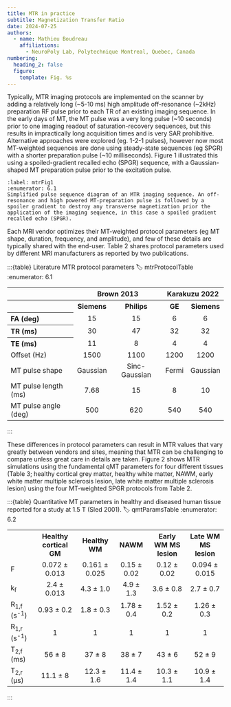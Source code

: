 ```yaml
---
title: MTR in practice
subtitle: Magnetization Transfer Ratio
date: 2024-07-25
authors:
  - name: Mathieu Boudreau
    affiliations:
      - NeuroPoly Lab, Polytechnique Montreal, Quebec, Canada
numbering:
  heading_2: false
  figure:
    template: Fig. %s
---
```


Typically, MTR imaging protocols are implemented on the scanner by adding a relatively long (~5-10 ms) high amplitude off-resonance (~2kHz) preparation RF pulse prior to each TR of an existing imaging sequence. In the early days of MT, the MT pulse was a very long pulse (~10 seconds) prior to one imaging readout of saturation-recovery sequences, but this results in impractically long acquisition times and is very SAR prohibitive. Alternative approaches were explored (eg. 1-2-1 pulses), however now most MT-weighted sequences are done using steady-state sequences (eg SPGR) with a shorter preparation pulse (~10 milliseconds). Figure 1 illustrated this using a spoiled-gradient recalled echo (SPGR) sequence, with a Gaussian-shaped MT preparation pulse prior to the excitation pulse.

```{figure} img/sequence.png
:label: mtrFig1
:enumerator: 6.1  
Simplified pulse sequence diagram of an MTR imaging sequence. An off-resonance and high powered MT-preparation pulse is followed by a spoiler gradient to destroy any transverse magnetization prior the application of the imaging sequence, in this case a spoiled gradient recalled echo (SPGR).
```

Each MRI vendor optimizes their MT-weighted protocol parameters (eg MT shape, duration, frequency, and amplitude), and few of these details are typically shared with the end-user. Table 2 shares protocol parameters used by different MRI manufacturers as reported by two publications.

:::{table} Literature MTR protocol parameters
:label: mtrProtocolTable
:enumerator: 6.1  

<table>
   <tr>
      <th colspan="1" align="center"></th>
      <th colspan="2" align="center">Brown 2013</th>
      <th colspan="2" align="center">Karakuzu 2022</th>
   </tr>
   <tr>
      <th colspan="1" align="center"></th>
      <th colspan="1" align="center">Siemens</th>
      <th colspan="1" align="center">Philips</th>
      <th colspan="1" align="center">GE</th>
      <th colspan="1" align="center">Siemens</th>
   </tr>
   <tr>
      <th colspan="1" align="left"><bold>FA (deg)</bold></td>
      <td colspan="1" align="center">15</td>
      <td colspan="1" align="center">15</td>
      <td colspan="1" align="center">6</td>
      <td colspan="1" align="center">6</td>
   </tr>
   <tr>
      <th colspan="1" align="left"><bold>TR (ms)</bold></td>
      <td colspan="1" align="center">30</td>
      <td colspan="1" align="center">47</td>
      <td colspan="1" align="center">32</td>
      <td colspan="1" align="center">32</td>
   </tr>
   <tr>
      <th th colspan="1" align="left"><bold>TE (ms)</bold></td>
      <td colspan="1" align="center">11</td>
      <td colspan="1" align="center">8</td>
      <td colspan="1" align="center">4</td>
      <td colspan="1" align="center">4</td>
   </tr>
   <tr>
      <td th colspan="1" align="left"><bold>Offset (Hz)</bold></td>
      <td th colspan="1" align="center">1500</td>
      <td th colspan="1" align="center">1100</td>
      <td th colspan="1" align="center">1200</td>
      <td th colspan="1" align="center">1200</td>
   </tr>
   <tr>
      <td th colspan="1" align="left"><bold>MT pulse shape</bold></td>
      <td th colspan="1" align="center">Gaussian</td>
      <td th colspan="1" align="center">Sinc-Gaussian</td>
      <td th colspan="1" align="center">Fermi</td>
      <td th colspan="1" align="center">Gaussian</td>
   </tr>
   <tr>
      <td th colspan="1" align="left"><bold>MT pulse length (ms)</bold></td>
      <td th colspan="1" align="center">7.68</td>
      <td th colspan="1" align="center">15</td>
      <td th colspan="1" align="center">8</td>
      <td th colspan="1" align="center">10</td>
   </tr>
   <tr>
      <td th colspan="1" align="left"><bold>MT pulse angle (deg)</bold></td>
      <td th colspan="1" align="center">500</td>
      <td th colspan="1" align="center">620</td>
      <td th colspan="1" align="center">540</td>
      <td th colspan="1" align="center">540</td>
   </tr>
</table>
:::

These differences in protocol parameters can result in MTR values that vary greatly between vendors and sites, meaning that MTR can be challenging to compare unless great care in details are taken. Figure 2 shows MTR simulations using the fundamental qMT parameters for four different tissues (Table 3; healthy cortical grey matter, healthy white matter, NAWM, early white matter multiple sclerosis lesion, late white matter multiple sclerosis lesion) using the four MT-weighted SPGR protocols from Table 2.



:::{table} Quantitative MT parameters in healthy and diseased human tissue reported for a study at 1.5 T (Sled 2001).
:label: qmtParamsTable
:enumerator: 6.2  
<table>
   <tr>
      <th colspan="1" align="center"></th>
      <th colspan="1" align="center">Healthy cortical GM</th>
      <th colspan="1" align="center">Healthy WM</th>
      <th colspan="1" align="center">NAWM</th>
      <th colspan="1" align="center">Early WM MS lesion</th>
      <th colspan="1" align="center">Late WM MS lesion</th>
   </tr>
   <tr>
      <td th colspan="1" align="left"><bold>F</bold></td>
      <td th colspan="1" align="center">0.072 ± 0.013</td>
      <td th colspan="1" align="center">0.161 ± 0.025</td>
      <td th colspan="1" align="center">0.15  ± 0.02</td>
      <td th colspan="1" align="center">0.12 ± 0.02</td>
      <td th colspan="1" align="center">0.094 ± 0.015</td>
   </tr>
   <tr>
      <td th colspan="1" align="left"><bold>k<sub>f</sub></bold></td>
      <td th colspan="1" align="center">2.4 ± 0.013</td>
      <td th colspan="1" align="center">4.3 ± 1.0</td>
      <td th colspan="1" align="center">4.9 ± 1.3</td>
      <td th colspan="1" align="center">3.6 ± 0.8</td>
      <td th colspan="1" align="center">2.7 ± 0.7</td>
   </tr>
   <tr>
      <td th colspan="1" align="left"><bold>R<sub>1,f</sub> (s<sup>-1</sup>)</bold></td>
      <td th colspan="1" align="center">0.93 ± 0.2</td>
      <td th colspan="1" align="center">1.8 ± 0.3</td>
      <td th colspan="1" align="center">1.78 ± 0.4</td>
      <td th colspan="1" align="center">1.52 ± 0.2</td>
      <td th colspan="1" align="center">1.26 ± 0.3</td>
   </tr>
   <tr>
      <td th colspan="1" align="left"><bold>R<sub>1,r</sub> (s<sup>-1</sup>)</bold></td>
      <td th colspan="1" align="center">1</td>
      <td th colspan="1" align="center">1</td>
      <td th colspan="1" align="center">1</td>
      <td th colspan="1" align="center">1</td>
      <td th colspan="1" align="center">1</td>
   </tr>
   <tr>
      <td th colspan="1" align="left"><bold>T<sub>2,f</sub> (ms)</bold></td>
      <td th colspan="1" align="center">56 ± 8</td>
      <td th colspan="1" align="center">37 ± 8</td>
      <td th colspan="1" align="center">38 ± 7</td>
      <td th colspan="1" align="center">43 ± 6</td>
      <td th colspan="1" align="center">52 ± 9</td>
   </tr>
   <tr>
      <td th colspan="1" align="left"><bold>T<sub>2,r</sub> (μs)</bold></td>
      <td th colspan="1" align="center">11.1 ± 8</td>
      <td th colspan="1" align="center">12.3 ± 1.6</td>
      <td th colspan="1" align="center">11.4 ± 1.4</td>
      <td th colspan="1" align="center">10.3 ± 1.1</td>
      <td th colspan="1" align="center">10.9 ± 1.4</td>
   </tr>
</table>
:::

